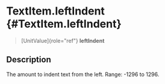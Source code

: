 TextItem.leftIndent {#TextItem.leftIndent}
===================

> [UnitValue]{role="ref"} **leftIndent**

Description
-----------

The amount to indent text from the left. Range: -1296 to 1296.
